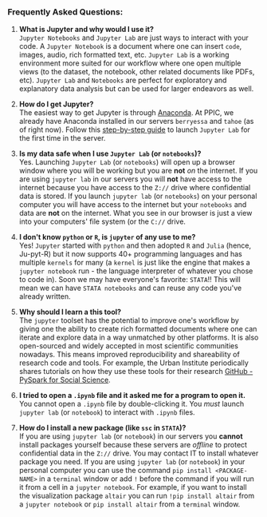 ### Frequently Asked Questions:

1. **What is Jupyter and why would I use it?** <br>
  `Jupyter Notebooks` and `Jupyter Lab` are just ways to interact with your code. A `Jupyter Notebook` is a document where one can insert `code`, images, audio, rich formatted text, etc. `Jupyter Lab` is a working environment more suited for our workflow where one open multiple views (to the dataset, the notebook, other related documents like PDFs, etc). `Jupyter Lab` and `Notebooks` are perfect for exploratory and explanatory data analysis but can be used for larger endeavors as well.
  
2. **How do I get Jupyter?** <br>
  The easiest way to get Jupyter is through [Anaconda](anaconda.org). At PPIC, we already have Anaconda installed in our servers `berryessa` and `tahoe` (as of right now). Follow this [step-by-step guide](/step-by-step.md) to launch `Jupyter Lab` for the first time in the server.
  
3. **Is my data safe when I use `Jupyter Lab` (or `notebooks`)?** <br>
  Yes. Launching `Jupyter Lab` (or `notebooks`) will open up a browser window where you will be working but you are **not** *on* the internet. If you are using `jupyter lab` in our servers you will **not** have access to the internet because you have access to the `Z://` drive where confidential data is stored. If you launch `jupyter lab` (or `notebooks`) on your personal computer you will have access to the internet but your `notebooks` and data are **not** on the internet. What you see in our browser is just a view into your computers' file system (or the `C://` drive.
  
4. **I don't know `python` or `R`, is `jupyter` of any use to me?** <br>
  Yes! `Jupyter` started with `python` and then adopted `R` and `Julia` (hence, Ju-pyt-R) but it now supports 40+ programming languages and has multiple `kernels` for many (a `kernel` is just like the engine that makes a `jupyter notebook` run - the language interpreter of whatever you chose to code in). Soon we may have everyone's favorite: `STATA`!! This will mean we can have `STATA notebooks` and can reuse any code you've already written.
  
5. **Why should I learn a this tool?** <br>
  The `jupyter` toolset has the potential to improve one's workflow by giving one the ability to create rich formatted documents where one can iterate and explore data in a way unmatched by other platforms. It is also open-sourced and widely accepted in most scientific communities nowadays. This means improved reproducibility and shareability of research code and tools. For example, the Urban Institute periodically shares tutorials on how they use these tools for their research [GitHub - PySpark for Social Science](https://github.com/UrbanInstitute/pyspark-tutorials). 

6. **I tried to open a `.ipynb` file and it asked me for a program to open it.** <br>
  You cannot open a `.ipynb` file by double-clicking it. You *must* launch `jupyter lab` (or `notebook`) to interact with `.ipynb` files.
  
7. **How do I install a new package (like `ssc` in `STATA`)?** <br>
  If you are using `jupyter lab` (or `notebook`) in our servers you **cannot** install packages yourself because these servers are *offline* to protect confidential data in the `Z://` drive. You may contact IT to install whatever package you need. 
  If you are using `jupyter lab` (or `notebook`) in your personal computer you can use the command `pip install <PACKAGE-NAME>` in a `terminal` window or add `!` before the command if you will run it from a cell in a `jupyter notebook`. For example, if you want to install the visualization package `altair` you can run `!pip install altair` from a `jupyter notebook` or `pip install altair` from a `terminal` window. 
